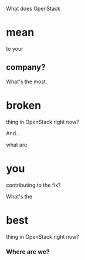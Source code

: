What does OpenStack
# mean
to your
## company?



What's the most
# broken
thing in OpenStack right now?


And...

what are
# you
contributing to the fix?



What's the
# best
thing in OpenStack right now?



<!-- .slide: data-background-image="gartner-hype-cycle.png" data-background-size="contain" -->
### Where are we? <!-- .element class="fragment" -->
